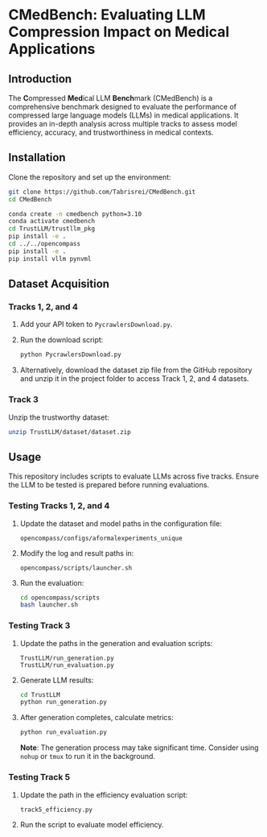 
# CMedBench: Evaluating LLM Compression Impact on Medical Applications

## Introduction

The **C**ompressed **Med**ical LLM **Bench**mark (CMedBench) is a comprehensive benchmark designed to evaluate the performance of compressed large language models (LLMs) in medical applications. It provides an in-depth analysis across multiple tracks to assess model efficiency, accuracy, and trustworthiness in medical contexts.

## Installation

Clone the repository and set up the environment:

```bash
git clone https://github.com/Tabrisrei/CMedBench.git
cd CMedBench

conda create -n cmedbench python=3.10
conda activate cmedbench
cd TrustLLM/trustllm_pkg
pip install -e .
cd ../../opencompass
pip install -e .
pip install vllm pynvml
```

## Dataset Acquisition

### Tracks 1, 2, and 4

1. Add your API token to `PycrawlersDownload.py`.

2. Run the download script:

   ```bash
   python PycrawlersDownload.py
   ```

3. Alternatively, download the dataset zip file from the GitHub repository and unzip it in the project folder to access Track 1, 2, and 4 datasets.

### Track 3

Unzip the trustworthy dataset:

```bash
unzip TrustLLM/dataset/dataset.zip
```

## Usage

This repository includes scripts to evaluate LLMs across five tracks. Ensure the LLM to be tested is prepared before running evaluations.

### Testing Tracks 1, 2, and 4

1. Update the dataset and model paths in the configuration file:

   ```
   opencompass/configs/aformalexperiments_unique
   ```

2. Modify the log and result paths in:

   ```
   opencompass/scripts/launcher.sh
   ```

3. Run the evaluation:

   ```bash
   cd opencompass/scripts
   bash launcher.sh
   ```

### Testing Track 3

1. Update the paths in the generation and evaluation scripts:

   ```
   TrustLLM/run_generation.py
   TrustLLM/run_evaluation.py
   ```

2. Generate LLM results:

   ```bash
   cd TrustLLM
   python run_generation.py
   ```

3. After generation completes, calculate metrics:

   ```bash
   python run_evaluation.py
   ```

   **Note**: The generation process may take significant time. Consider using `nohup` or `tmux` to run it in the background.

### Testing Track 5

1. Update the path in the efficiency evaluation script:

   ```
   track5_efficiency.py
   ```

2. Run the script to evaluate model efficiency.

